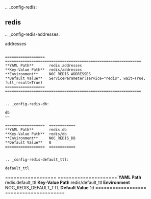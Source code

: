 .. _config-redis:

redis
-----


.. _config-redis-addresses:

addresses
~~~~~~~~~

==================  ==============================================================
**YAML Path**       redis.addresses
**Key-Value Path**  redis/addresses
**Environment**     NOC_REDIS_ADDRESSES
**Default Value**   ServiceParameter(service="redis", wait=True, full_result=True)
==================  ==============================================================


.. _config-redis-db:

db
~~

==================  ============
**YAML Path**       redis.db
**Key-Value Path**  redis/db
**Environment**     NOC_REDIS_DB
**Default Value**   0
==================  ============


.. _config-redis-default_ttl:

default_ttl
~~~~~~~~~~~

==================  =====================
**YAML Path**       redis.default_ttl
**Key-Value Path**  redis/default_ttl
**Environment**     NOC_REDIS_DEFAULT_TTL
**Default Value**   1d
==================  =====================


